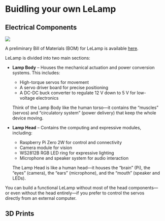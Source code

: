 # Buidling your own LeLamp

## Electrical Components

![](./assets/schematics.jpg)

A preliminary Bill of Materials (BOM) for LeLamp is available [here](https://docs.google.com/spreadsheets/d/1C50qqSxJjCHEnh6j_Dcfx8JzyLlGobKSOYA0ePJUDVk/edit?usp=sharing).

LeLamp is divided into two main sections:

- **Lamp Body** – Houses the mechanical actuation and power conversion systems. This includes:

  - High-torque servos for movement
  - A servo driver board for precise positioning
  - A DC-DC buck converter to regulate 12 V down to 5 V for low-voltage electronics

  Think of the Lamp Body like the human torso—it contains the “muscles” (servos) and “circulatory system” (power delivery) that keep the whole device moving.

- **Lamp Head** – Contains the computing and expressive modules, including:

  - Raspberry Pi Zero 2W for control and connectivity
  - Camera module for vision
  - WS2812B RGB LED ring for expressive lighting
  - Microphone and speaker system for audio interaction

  The Lamp Head is like a human head—it houses the “brain” (Pi), the “eyes” (camera), the “ears” (microphone), and the “mouth” (speaker and LEDs).

You can build a functional LeLamp without most of the head components—or even without the head entirely—if you prefer to control the servos directly from an external computer.

## 3D Prints
